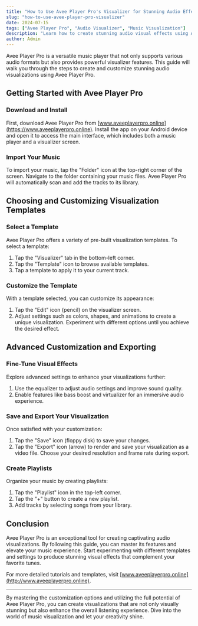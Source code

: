 ```yaml
---
title: "How to Use Avee Player Pro's Visualizer for Stunning Audio Effects"
slug: "how-to-use-avee-player-pro-visualizer"
date: 2024-07-15
tags: ["Avee Player Pro", "Audio Visualizer", "Music Visualization"]
description: "Learn how to create stunning audio visual effects using Avee Player Pro with our comprehensive guide. Customize and enhance your music experience effortlessly."
author: Admin
---
```


Avee Player Pro is a versatile music player that not only supports various audio formats but also provides powerful visualizer features. This guide will walk you through the steps to create and customize stunning audio visualizations using Avee Player Pro.

## Getting Started with Avee Player Pro

### Download and Install

First, download Avee Player Pro from [www.aveeplayerpro.online](https://www.aveeplayerpro.online). Install the app on your Android device and open it to access the main interface, which includes both a music player and a visualizer screen.

### Import Your Music

To import your music, tap the "Folder" icon at the top-right corner of the screen. Navigate to the folder containing your music files. Avee Player Pro will automatically scan and add the tracks to its library.

## Choosing and Customizing Visualization Templates

### Select a Template

Avee Player Pro offers a variety of pre-built visualization templates. To select a template:
1. Tap the "Visualizer" tab in the bottom-left corner.
2. Tap the "Template" icon to browse available templates.
3. Tap a template to apply it to your current track.

### Customize the Template

With a template selected, you can customize its appearance:
1. Tap the "Edit" icon (pencil) on the visualizer screen.
2. Adjust settings such as colors, shapes, and animations to create a unique visualization. Experiment with different options until you achieve the desired effect.

## Advanced Customization and Exporting

### Fine-Tune Visual Effects

Explore advanced settings to enhance your visualizations further:
1. Use the equalizer to adjust audio settings and improve sound quality.
2. Enable features like bass boost and virtualizer for an immersive audio experience.

### Save and Export Your Visualization

Once satisfied with your customization:
1. Tap the "Save" icon (floppy disk) to save your changes.
2. Tap the "Export" icon (arrow) to render and save your visualization as a video file. Choose your desired resolution and frame rate during export.

### Create Playlists

Organize your music by creating playlists:
1. Tap the "Playlist" icon in the top-left corner.
2. Tap the "+" button to create a new playlist.
3. Add tracks by selecting songs from your library.

## Conclusion

Avee Player Pro is an exceptional tool for creating captivating audio visualizations. By following this guide, you can master its features and elevate your music experience. Start experimenting with different templates and settings to produce stunning visual effects that complement your favorite tunes.

For more detailed tutorials and templates, visit [www.aveeplayerpro.online](http://www.aveeplayerpro.online).

---

By mastering the customization options and utilizing the full potential of Avee Player Pro, you can create visualizations that are not only visually stunning but also enhance the overall listening experience. Dive into the world of music visualization and let your creativity shine.
